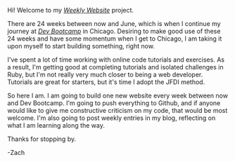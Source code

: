 Hi! Welcome to my [*Weekly Website*](https://zachpflederer.com) project. 

There are 24 weeks between now and June, which is when I continue my journey at [*Dev Bootcamp*](http://devbootcamp.com/)
in Chicago. Desiring to make good use of these 24 weeks and have some momentum when I get to Chicago, I am taking it upon myself to
start building something, right now.

I've spent a lot of time working with online code tutorials and exercises. As a result, I'm getting good at completing tutorials and isolated challenges in Ruby, but I'm not really very much closer to being a web developer. Tutorials are great for starters, but it's time I adopt the JFDI method.

So here I am. I am going to build one new website every week between now and Dev Bootcamp. I'm going to push everything to Github, and if anyone would like to give me constructive criticism on my code, that would be most welcome. I'm also going to post weekly entries in my blog, reflecting on what I am learning along the way.

Thanks for stopping by.

-Zach